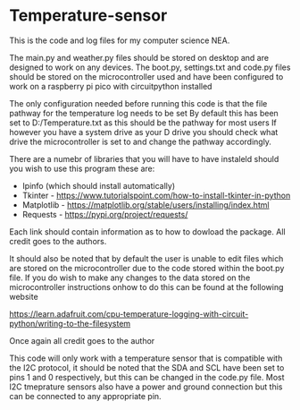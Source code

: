 # Temperature-sensor

This is the code and log files for my computer science NEA.

The main.py and weather.py files should be stored on desktop and are designed to work on any devices. 
The boot.py, settings.txt and code.py files should be stored on the microcontroller used and have been configured to work on a raspberry pi pico with circuitpython installed

The only configuration needed before running this code is that the file pathway for the temperature log needs to be set
By default this has been set to D:/Temperature.txt as this should be the pathway for most users
If however you have a system drive as your D drive you should check what drive the microcontroller is set to and change the pathway accordingly.

There are a numebr of libraries that you will have to have instaleld should you wish to use this program these are:

- Ipinfo (which should install automatically)
- Tkinter - https://www.tutorialspoint.com/how-to-install-tkinter-in-python
- Matplotlib - https://matplotlib.org/stable/users/installing/index.html
- Requests - https://pypi.org/project/requests/

Each link should contain information as to how to dowload the package. All credit goes to the authors.

It should also be noted that by default the user is unable to edit files which are stored on the microcontroller due to the code stored within the boot.py file.
If you do wish to make any changes to the data stored on the microcontroller instructions onhow to do this can be found at the following website

https://learn.adafruit.com/cpu-temperature-logging-with-circuit-python/writing-to-the-filesystem

Once again all credit goes to the author

This code will only work with a temperature sensor that is compatible with the I2C protocol, it should be noted that the SDA and SCL have been set to pins 1 and 0 respectively,
but this can be changed in the code.py file. Most I2C tmeprature sensors also have a power and ground connection but this can be connected to any appropriate pin.
